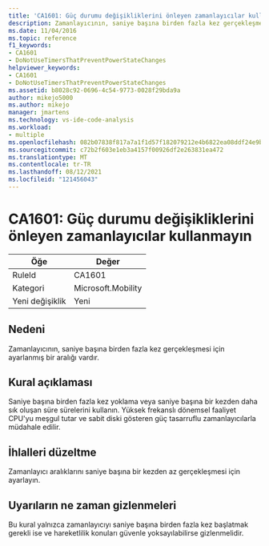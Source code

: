 ```yaml
---
title: 'CA1601: Güç durumu değişikliklerini önleyen zamanlayıcılar kullanmayın'
description: Zamanlayıcının, saniye başına birden fazla kez gerçekleşmesi için ayarlanmış bir aralığı vardır.
ms.date: 11/04/2016
ms.topic: reference
f1_keywords:
- CA1601
- DoNotUseTimersThatPreventPowerStateChanges
helpviewer_keywords:
- CA1601
- DoNotUseTimersThatPreventPowerStateChanges
ms.assetid: b8028c92-0696-4c54-9773-0028f29bda9a
author: mikejo5000
ms.author: mikejo
manager: jmartens
ms.technology: vs-ide-code-analysis
ms.workload:
- multiple
ms.openlocfilehash: 082b07838f817a7a1f1d57f182079212e4b6822ea08ddf24e9baaf23b68bac95
ms.sourcegitcommit: c72b2f603e1eb3a4157f00926df2e263831ea472
ms.translationtype: MT
ms.contentlocale: tr-TR
ms.lasthandoff: 08/12/2021
ms.locfileid: "121456043"
---
```

# <a name="ca1601-do-not-use-timers-that-prevent-power-state-changes"></a>CA1601: Güç durumu değişikliklerini önleyen zamanlayıcılar kullanmayın

|Öğe|Değer|
|-|-|
|RuleId|CA1601|
|Kategori|Microsoft.Mobility|
|Yeni değişiklik|Yeni|

## <a name="cause"></a>Nedeni
Zamanlayıcının, saniye başına birden fazla kez gerçekleşmesi için ayarlanmış bir aralığı vardır.

## <a name="rule-description"></a>Kural açıklaması
Saniye başına birden fazla kez yoklama veya saniye başına bir kezden daha sık oluşan süre sürelerini kullanın. Yüksek frekanslı dönemsel faaliyet CPU'yu meşgul tutar ve sabit diski gösteren güç tasarruflu zamanlayıcılarla müdahale edilir.

## <a name="how-to-fix-violations"></a>İhlalleri düzeltme
Zamanlayıcı aralıklarını saniye başına bir kezden az gerçekleşmesi için ayarlayın.

## <a name="when-to-suppress-warnings"></a>Uyarıların ne zaman gizlenmeleri
Bu kural yalnızca zamanlayıcıyı saniye başına birden fazla kez başlatmak gerekli ise ve hareketlilik konuları güvenle yoksayılabilirse gizlenmelidir.
